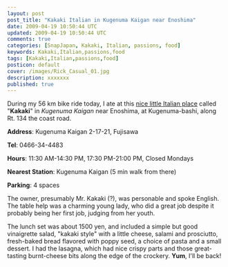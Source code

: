 ```yaml
---           
layout: post
post_title: "Kakaki Italian in Kugenuma Kaigan near Enoshima"
date: 2009-04-19 10:50:44 UTC
updated: 2009-04-19 10:50:44 UTC
comments: true
categories: [SnapJapan, Kakaki, Italian, passions, food]
keywords: Kakaki,Italian,passions,food
tags: [Kakaki,Italian,passions,food]
posticon: default
cover: /images/Rick_Casual_01.jpg
description: xxxxxxx
published: true
---
```

 

[](http://www.flickr.com/photos/81796435@N00/3454062021 "View 'Kakaki Italian in Enoshima' on Flickr.com")During my 56 km bike ride today, I ate at this [nice little Italian place](http://members.ld.infoseek.co.jp/shonan_guide/kakaki.htm) called "**Kakaki**" in _Kugenuma Kaigan_ near Enoshima, at Kugenuma-bashi, along Rt. 134 the coast road. 


**Address**: Kugenuma Kaigan 2-17-21, Fujisawa


**Tel**: 0466-34-4483


**Hours**: 11:30 AM-14:30 PM, 17:30 PM-21:00 PM, Closed Mondays


**Nearest Station**: Kugenuma Kaigan (5 min walk from there)


**Parking**: 4 spaces


The owner, presumably Mr. Kakaki (?), was personable and spoke English. The table help was a charming young lady, who did a great job despite it probably being her first job, judging from her youth. 


The lunch set was about 1500 yen, and included a simple but good vinaigrette salad, "kakaki style" with a little cheese, salami and prosciutto, fresh-baked bread flavored with poppy seed, a choice of pasta and a small dessert. I had the lasagna, which had nice crispy parts and those great-tasting burnt-cheese bits along the edge of the crockery. **Yum**, I'll be back!

